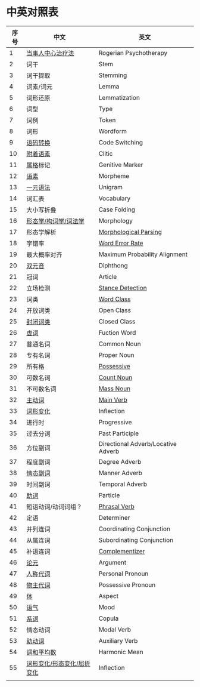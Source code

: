# 中英对照表

| 序号 | 中文 | 英文 |
|---|---|---|
| 1 | [当事人中心治疗法](https://zh.wikipedia.org/wiki/%E5%80%8B%E4%BA%BA%E4%B8%AD%E5%BF%83%E6%B2%BB%E7%99%82) | Rogerian Psychotherapy |
| 2 | 词干 | Stem |
| 3 | 词干提取 | Stemming |
| 4 | 词素/词元 | Lemma |
| 5 | 词形还原 | Lemmatization |
| 6 | 词型 | Type |
| 7 | 词例 | Token |
| 8 | 词形 | Wordform |
| 9 | [语码转换](https://zh.wikipedia.org/zh-cn/%E8%AA%9E%E7%A2%BC%E8%BD%89%E6%8F%9B) | Code Switching |
| 10 | [附着语素](https://zh.wikipedia.org/wiki/%E9%99%84%E8%91%97%E8%AA%9E%E7%B4%A0) | Clitic |
| 11 | [属格](https://zh.wikipedia.org/wiki/%E5%B1%9E%E6%A0%BC)标记 | Genitive Marker |
| 12 | [语素](https://zh.wikipedia.org/wiki/%E8%AA%9E%E7%B4%A0) | Morpheme |
| 13 | [一元语法](https://zh.wikipedia.org/wiki/N%E5%85%83%E8%AF%AD%E6%B3%95) | Unigram |
| 14 | 词汇表 | Vocabulary |
| 15 | 大小写折叠 | Case Folding |
| 16 | [形态学/构词学/词法学](https://zh.wikipedia.org/wiki/%E8%AF%8D%E6%B3%95%E5%AD%A6) | Morphology |
| 17 | 形态学解析 | [Morphological Parsing](https://en.wikipedia.org/wiki/Morphological_parsing) |
| 18 | 字错率 | [Word Error Rate](https://en.wikipedia.org/wiki/Word_error_rate) |
| 19 | 最大概率对齐 | Maximum Probability Alignment |
| 20 | [双元音](https://zh.wikipedia.org/wiki/%E5%8F%8C%E5%85%83%E9%9F%B3) | Diphthong |
| 21 | 冠词 | Article |
| 22 | 立场检测 | [Stance Detection](http://nlpprogress.com/english/stance_detection.html) |
| 23 | 词类 | [Word Class](https://www.ucl.ac.uk/internet-grammar/wordclas/wordclas.htm) |
| 24 | 开放词类 | Open Class |
| 25 | [封闭词类](https://zh.wikipedia.org/wiki/%E5%B0%81%E9%97%AD%E8%AF%8D%E7%B1%BB) | Closed Class |
| 26 | [虚词](https://zh.wikipedia.org/wiki/%E8%99%9A%E8%AF%8D) | Fuction Word |
| 27 | 普通名词 | Common Noun |
| 28 | 专有名词 | Proper Noun |
| 29 | 所有格 | [Possessive](https://en.wikipedia.org/wiki/Possessive) |
| 30 | 可数名词 | [Count Noun](https://en.wikipedia.org/wiki/Count_noun) |
| 31 | 不可数名词 | [Mass Noun](https://en.wikipedia.org/wiki/Mass_noun) |
| 32 | [主动词](https://baike.baidu.com/item/%E4%B8%BB%E5%8A%A8%E8%AF%8D) | [Main Verb](https://www.ucl.ac.uk/internet-grammar/verbs/main.htm) |
| 33 | [词形变化](https://zh.wikipedia.org/wiki/%E8%AF%8D%E5%BD%A2%E5%8F%98%E5%8C%96) | Inflection |
| 34 | 进行时 | Progressive |
| 35 | 过去分词 | Past Participle |
| 36 | 方位副词 | Directional Adverb/Locative Adverb |
| 37 | 程度副词 | Degree Adverb |
| 38 | [情态副词](http://www.taiwantestcentral.com/grammar/Title.aspx?ID=20) | Manner Adverb |
| 39 | 时间副词 | Temporal Adverb |
| 40 | [助词](https://zh.wikipedia.org/wiki/%E5%8A%A9%E8%A9%9E) | Particle |
| 41 | 短语动词/动词词组？ | [Phrasal Verb](https://en.wikipedia.org/wiki/English_phrasal_verbs) |
| 42 | 定语 | Determiner |
| 43 | 并列连词 | Coordinating Conjunction |
| 44 | 从属连词 | Subordinating Conjunction |
| 45 | 补语连词 | [Complementizer](https://en.wikipedia.org/wiki/Complementizer) |
| 46 | [论元](https://zh.wikipedia.org/wiki/%E8%AE%BA%E5%85%83) | Argument |
| 47 | [人称代词](https://zh.wikipedia.org/wiki/%E4%BA%BA%E7%A8%B1%E4%BB%A3%E8%A9%9E) | Personal Pronoun |
| 48 | [物主代词](https://baike.baidu.com/item/%E7%89%A9%E4%B8%BB%E4%BB%A3%E8%AF%8D) | Possessive Pronoun |
| 49 | [体](https://zh.wikipedia.org/wiki/%E4%BD%93_(%E8%AF%AD%E6%B3%95)) | Aspect |
| 50 | [语气](https://zh.wikipedia.org/wiki/%E8%AF%AD%E6%B0%94) | Mood |
| 51 | [系词](https://zh.wikipedia.org/wiki/%E7%B3%BB%E8%A9%9E) | Copula |
| 52 | 情态动词 | Modal Verb |
| 53 | [助动词](https://zh.wikipedia.org/wiki/%E5%8A%A9%E5%8B%95%E8%A9%9E) | Auxiliary Verb |
| 54 | [调和平均数](https://zh.wikipedia.org/zh-cn/%E8%B0%83%E5%92%8C%E5%B9%B3%E5%9D%87%E6%95%B0) | Harmonic Mean |
| 55 | [词形变化/形态变化/屈折变化](https://zh.wikipedia.org/wiki/%E8%AF%8D%E5%BD%A2%E5%8F%98%E5%8C%96) | Inflection |
| | | |